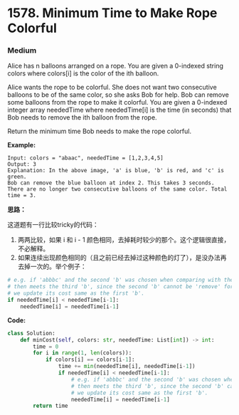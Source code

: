 # 1578. Minimum Time to Make Rope Colorful
### Medium

Alice has n balloons arranged on a rope. You are given a 0-indexed string colors where colors[i] is the color of the ith balloon.

Alice wants the rope to be colorful. She does not want two consecutive balloons to be of the same color, so she asks Bob for help. Bob can remove some balloons from the rope to make it colorful. You are given a 0-indexed integer array neededTime where neededTime[i] is the time (in seconds) that Bob needs to remove the ith balloon from the rope.

Return the minimum time Bob needs to make the rope colorful.

**Example:**

```
Input: colors = "abaac", neededTime = [1,2,3,4,5]
Output: 3
Explanation: In the above image, 'a' is blue, 'b' is red, and 'c' is green.
Bob can remove the blue balloon at index 2. This takes 3 seconds.
There are no longer two consecutive balloons of the same color. Total time = 3.
```

**思路：**

这道题有一行比较tricky的代码：
1. 两两比较，如果 i 和 i - 1 颜色相同，去掉耗时较少的那个。这个逻辑很直接，不必解释。
2. 如果连续出现颜色相同的（且之前已经去掉过这种颜色的灯了），是没办法再去掉一次的。举个例子：
```python
# e.g. if 'abbbc' and the second 'b' was chosen when comparing with the first 'b',
# then meets the third 'b', since the second 'b' cannot be 'remove' for another time,
# we update its cost same as the first 'b'.
if neededTime[i] < neededTime[i-1]:
    neededTime[i] = neededTime[i-1]
```              

**Code:**
```python
class Solution:
    def minCost(self, colors: str, neededTime: List[int]) -> int:
        time = 0
        for i in range(1, len(colors)):
            if colors[i] == colors[i-1]:
                time += min(neededTime[i], neededTime[i-1])
                if neededTime[i] < neededTime[i-1]:
                    # e.g. if 'abbbc' and the second 'b' was chosen when comparing with the first 'b',
                    # then meets the third 'b', since the second 'b' cannot be 'remove' for another time,
                    # we update its cost same as the first 'b'.
                    neededTime[i] = neededTime[i-1]
        return time
```
